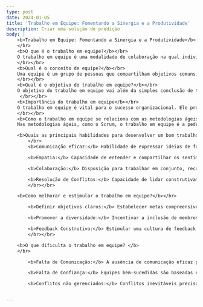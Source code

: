 ```yaml
---
type: post
date: 2024-01-05
title: 'Trabalho em Equipe: Fomentando a Sinergia e a Produtividade'
description: Criar uma solução de predição
body: |
    <b>Trabalho em Equipe: Fomentando a Sinergia e a Produtividade</b>
    </br>
    <b>O que é o trabalho em equipe?</b></br>
    O trabalho em equipe é uma modalidade de colaboração na qual indivíduos combinam esforços, habilidades e conhecimentos para atingir objetivos comuns. Contrapondo-se ao trabalho individual, ele busca maximizar a eficiência por meio da interação entre os membros da equipe.
    </br></br>
    <b>Qual é o conceito de equipe?</b></br>
    Uma equipe é um grupo de pessoas que compartilham objetivos comuns, trabalham de maneira coordenada e colaborativa, cada uma contribuindo com suas habilidades específicas para alcançar resultados coletivos. A sinergia entre os membros é fundamental para o sucesso da equipe.
    </br></br>
    <b>Qual é o objetivo do trabalho em equipe?</b></br>
    O objetivo do trabalho em equipe vai além da simples conclusão de tarefas. Busca-se a criação de um ambiente onde a combinação de habilidades individuais, ideias e perspectivas resulte em soluções mais inovadoras, eficientes e abrangentes.
     </br></br>
    <b>Importância do trabalho em equipe</b></br>
    O trabalho em equipe é vital para o sucesso organizacional. Ele promove a troca de ideias, o compartilhamento de responsabilidades, a melhoria contínua e fortalece o senso de pertencimento. Além disso, equipes bem coordenadas superam desafios de forma mais eficaz.
    </br></br>
    <b>Como o trabalho em equipe se relaciona com as metodologias ágeis de desenvolvimento?</b></br>
    Nas metodologias ágeis, como o Scrum, o trabalho em equipe é a pedra angular. A colaboração constante, a adaptação rápida a mudanças e a entrega incremental são potencializadas por equipes coesas, que se ajustam dinamicamente às necessidades do projeto.</br></br>

    <b>Quais as principais habilidades para desenvolver um bom trabalho em equipe?</b>
        </br>
        <b>Comunicação eficaz:</b> Habilidade de expressar ideias de forma clara e ouvir atentamente as contribuições dos colegas.</br>

        <b>Empatia:</b> Capacidade de entender e compartilhar os sentimentos dos outros membros da equipe, promovendo um ambiente de compreensão mútua.  </br>

        <b>Colaboração:</b> Disposição para trabalhar em conjunto, reconhecendo a importância das contribuições individuais para o sucesso do grupo.</br>

        <b>Resolução de Conflitos:</b> Capacidade de lidar construtivamente com divergências, transformando desafios em oportunidades de aprendizado.
        </br></br>

    <b>Como melhorar e estimular o trabalho em equipe?</b></br>

        <b>Definir objetivos claros:</b> Estabelecer metas compreensíveis e mensuráveis para manter a equipe focada e alinhada.</br>

        <b>Promover a diversidade:</b> Incentivar a inclusão de membros com diferentes experiências e perspectivas, enriquecendo a capacidade de inovação e resolução de problemas.</br>

        <b>Feedback Construtivo:</b> Estimular uma cultura de feedback regular, promovendo o aprendizado contínuo e o aprimoramento individual e coletivo.
        </br></br>

    <b>O que dificulta o trabalho em equipe? </b>
    </br>

        <b>Falta de Comunicação:</b> A ausência de comunicação eficaz pode gerar mal-entendidos, conflitos e falta de alinhamento.</br>

        <b>Falta de Confiança:</b> Equipes bem-sucedidas são baseadas em confiança mútua. A desconfiança pode minar a colaboração e a eficácia.</br>

        <b>Conflitos não gerenciados:</b> Conflitos inevitáveis precisam ser tratados adequadamente para evitar impactos negativos na dinâmica da equipe. </br>


---
```

